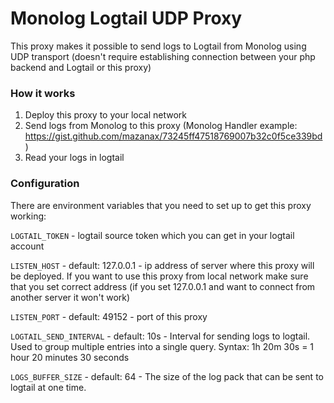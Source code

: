 # Monolog Logtail UDP Proxy

This proxy makes it possible to send logs to Logtail from Monolog using UDP transport (doesn't require establishing
connection between your php backend and Logtail or this proxy)

### How it works

1. Deploy this proxy to your local network
2. Send logs from Monolog to this proxy (Monolog Handler example: https://gist.github.com/mazanax/73245ff47518769007b32c0f5ce339bd)
3. Read your logs in logtail

### Configuration

There are environment variables that you need to set up to get this proxy working:

`LOGTAIL_TOKEN` - logtail source token which you can get in your logtail account

`LISTEN_HOST` - default: 127.0.0.1 - ip address of server where this proxy will be deployed. If you want to use this
proxy from local network
make sure that you set correct address (if you set 127.0.0.1 and want to connect from another server it won't work)

`LISTEN_PORT` - default: 49152 - port of this proxy

`LOGTAIL_SEND_INTERVAL` - default: 10s - Interval for sending logs to logtail. Used to group multiple entries into a
single query. Syntax: 1h 20m 30s = 1 hour 20 minutes 30 seconds

`LOGS_BUFFER_SIZE` - default: 64 - The size of the log pack that can be sent to logtail at one time.
